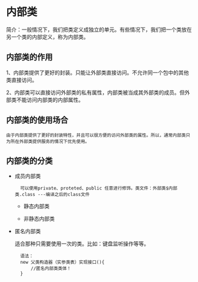 # 内部类

简介：一般情况下，我们把类定义成独立的单元。有些情况下，我们把一个类放在另一个类的内部定义，称为内部类。

## 内部类的作用

1、内部类提供了更好的封装。只能让外部类直接访问。不允许同一个包中的其他类直接访问。

2、内部类可以直接访问外部类的私有属性，内部类被当成其外部类的成员。但外部类不能访问内部类的内部属性。

## 内部类的使用场合

    由于内部类提供了更好的封装特性，并且可以很方便的访问外部类的属性。所以，通常内部类只为所在外部类提供服务的情况下优先使用。

## 内部类的分类

- 成员内部类
    
        可以使用private、proteted、public 任意进行修饰。类文件：外部类$内部类.class ---编译之后的class文件
     
     - 静态内部类
  
     - 非静态内部类
     
- 匿名内部类
    
    适合那种只需要使用一次的类。比如：键盘监听操作等等。
    
        语法：
        new 父类构造器（实参类表）实现接口(){
            //匿名内部类类体！
        }
    
    